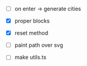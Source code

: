 -[ ] on enter -> generate cities

-[x] proper blocks

-[x] reset method

-[ ] paint path over svg

-[ ] make utils.ts
